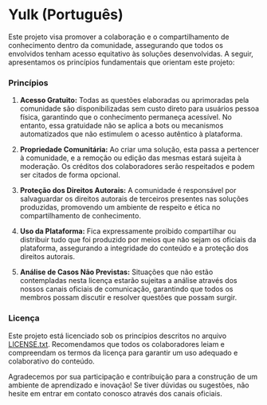 
# Yulk (Português)

Este projeto visa promover a colaboração e o compartilhamento de conhecimento dentro da comunidade, assegurando que todos os envolvidos tenham acesso equitativo às soluções desenvolvidas. A seguir, apresentamos os princípios fundamentais que orientam este projeto:

### Princípios

1. **Acesso Gratuito:** Todas as questões elaboradas ou aprimoradas pela comunidade são disponibilizadas sem custo direto para usuários pessoa física, garantindo que o conhecimento permaneça acessível. No entanto, essa gratuidade não se aplica a bots ou mecanismos automatizados que não estimulem o acesso autêntico à plataforma.

2. **Propriedade Comunitária:** Ao criar uma solução, esta passa a pertencer à comunidade, e a remoção ou edição das mesmas estará sujeita à moderação. Os créditos dos colaboradores serão respeitados e podem ser citados de forma opcional.

3. **Proteção dos Direitos Autorais:** A comunidade é responsável por salvaguardar os direitos autorais de terceiros presentes nas soluções produzidas, promovendo um ambiente de respeito e ética no compartilhamento de conhecimento.

4. **Uso da Plataforma:** Fica expressamente proibido compartilhar ou distribuir tudo que foi produzido por meios que não sejam os oficiais da plataforma, assegurando a integridade do conteúdo e a proteção dos direitos autorais.

5. **Análise de Casos Não Previstas:** Situações que não estão contempladas nesta licença estarão sujeitas a análise através dos nossos canais oficiais de comunicação, garantindo que todos os membros possam discutir e resolver questões que possam surgir.

### Licença

Este projeto está licenciado sob os princípios descritos no arquivo [LICENSE.txt](LICENSE). Recomendamos que todos os colaboradores leiam e compreendam os termos da licença para garantir um uso adequado e colaborativo do conteúdo.

Agradecemos por sua participação e contribuição para a construção de um ambiente de aprendizado e inovação! Se tiver dúvidas ou sugestões, não hesite em entrar em contato conosco através dos canais oficiais.
